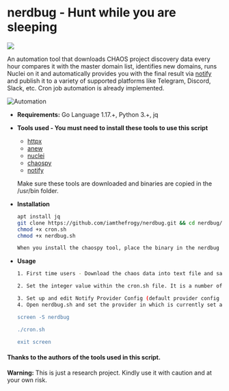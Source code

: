 # nerdbug - Hunt while you are sleeping
![](https://visitor-badge.glitch.me/badge?page_id=iamthefrogy.nerdbug)<a href="https://twitter.com/iamthefrogy"> </a>

An automation tool that downloads CHAOS project discovery data every hour compares it with the master domain list, identifies new domains, runs Nuclei on it and automatically provides you with the final result via [notify](https://github.com/projectdiscovery/notify) and publish it to a variety of supported platforms like Telegram, Discord, Slack, etc. Cron job automation is already implemented. <br/>

![Automation](https://user-images.githubusercontent.com/8291014/123051721-f6734900-d3f9-11eb-846d-9721790b8951.png)

+ **Requirements:** Go Language 1.17.+, Python 3.+, jq
+ **Tools used - You must need to install these tools to use this script**<br/>

  + [httpx](https://github.com/projectdiscovery/httpx)
  + [anew](https://github.com/tomnomnom/anew)
  + [nuclei](https://github.com/projectdiscovery/nuclei)
  + [chaospy](https://github.com/PhotonBolt/chaospy)
  + [notify](https://github.com/projectdiscovery/notify)
  
  Make sure these tools are downloaded and binaries are copied in the /usr/bin folder.
  
+ **Installation**

    ```sh
    apt install jq
    git clone https://github.com/iamthefrogy/nerdbug.git && cd nerdbug/ 
    chmod +x cron.sh
    chmod +x nerdbug.sh
    
    When you install the chaospy tool, place the binary in the nerdbug folder.
    ```
    
+ **Usage**

    ```sh
    1. First time users - Download the chaos data into text file and save it as alltargets.txtls. Plenty of methods out there for this.
    
    2. Set the integer value within the cron.sh file. It is a number of hours you want to automate this script in the background. Currently set to 3600 seconds means an hour. (SCREEN).    
    
    3. Set up and edit Notify Provider Config (default provider config file can be created at $HOME/.config/notify/provider-config.yaml) to suit your needs (support single / multiple providers where do you want to send the notification to)
    4. Open nerdbug.sh and set the provider in which is currently set as notify -provider <<provider to send the notification to (eg. telegram,discord,slack)>>
   
   screen -S nerdbug
   
   ./cron.sh
   
   exit screen
    ```
#### Thanks to the authors of the tools used in this script.

**Warning:** This is just a research project. Kindly use it with caution and at your own risk.

